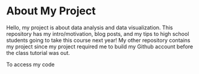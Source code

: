 # About My Project
Hello, my project is about data analysis and data visualization. This repository has my intro/motivation, blog posts, and my tips to high school students going to take this course next year! My other repository contains my project since my project required me to build my Github account before the class tutorial was out.

To access my code

